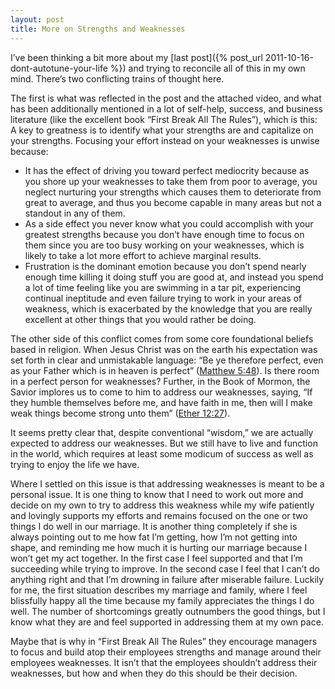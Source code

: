 ```yaml
---
layout: post
title: More on Strengths and Weaknesses
---
```

I’ve been thinking a bit more about my [last post]({% post_url 2011-10-16-dont-autotune-your-life %}) and trying to reconcile all of this in my own mind.  There’s two conflicting trains of thought here.

The first is what was reflected in the post and the attached video, and what has been additionally mentioned in a lot of self-help, success, and business literature (like the excellent book “First Break All The Rules”), which is this:  A key to greatness is to identify what your strengths are and capitalize on your strengths.  Focusing your effort instead on your weaknesses is unwise because:

* It has the effect of driving you toward perfect mediocrity because as you shore up your weaknesses to take them from poor to average, you neglect nurturing your strengths which causes them to deteriorate from great to average, and thus you become capable in many areas but not a standout in any of them.
* As a side effect you never know what you could accomplish with your greatest strengths because you don’t have enough time to focus on them since you are too busy working on your weaknesses, which is likely to take a lot more effort to achieve marginal results.
* Frustration is the dominant emotion because you don’t spend nearly enough time killing it doing stuff you are good at, and instead you spend a lot of time feeling like you are swimming in a tar pit, experiencing continual ineptitude and even failure trying to work in your areas of weakness, which is exacerbated by the knowledge that you are really excellent at other things that you would rather be doing.

The other side of this conflict comes from some core foundational beliefs based in religion.  When Jesus Christ was on the earth his expectation was set forth in clear and unmistakable language:  “Be ye therefore perfect, even as your Father which is in heaven is perfect” ([Matthew 5:48](http://lds.org/scriptures/nt/matt/5.48?lang=eng#48)).  Is there room in a perfect person for weaknesses?  Further, in the Book of Mormon, the Savior implores us to come to him to address our weaknesses, saying, “If they humble themselves before me, and have faith in me, then will I make weak things become strong unto them” ([Ether 12:27](http://lds.org/scriptures/bofm/ether/12.27?lang=eng#26)).

It seems pretty clear that, despite conventional “wisdom,” we are actually expected to address our weaknesses.  But we still have to live and function in the world, which requires at least some modicum of success as well as trying to enjoy the life we have.

Where I settled on this issue is that addressing weaknesses is meant to be a personal issue.  It is one thing to know that I need to work out more and decide on my own to try to address this weakness while my wife patiently and lovingly supports my efforts and remains focused on the one or two things I do well in our marriage.  It is another thing completely if she is always pointing out to me how fat I’m getting, how I’m not getting into shape, and reminding me how much it is hurting our marriage because I won’t get my act together.  In the first case I feel supported and that I’m succeeding while trying to improve.  In the second case I feel that I can’t do anything right and that I’m drowning in failure after miserable failure.  Luckily for me, the first situation describes my marriage and family, where I feel blissfully happy all the time because my family appreciates the things I do well.  The number of shortcomings greatly outnumbers the good things, but I know what they are and feel supported in addressing them at my own pace.

Maybe that is why in “First Break All The Rules” they encourage managers to focus and build atop their employees strengths and manage around their employees weaknesses.  It isn’t that the employees shouldn’t address their weaknesses, but how and when they do this should be their decision.